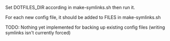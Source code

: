 Set DOTFILES_DIR according in make-symlinks.sh then run it.

For each new config file, it should be added to FILES in make-symlinks.sh

TODO: Nothing yet implemented for backing up existing config files (writing
symlinks isn't currently forced)
